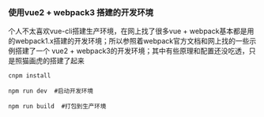 ### 使用vue2 + webpack3 搭建的开发环境

个人不太喜欢vue-cli搭建生产环境，在网上找了很多vue + webpack基本都是用的webpack1.x搭建的开发环境；所以参照着webpack官方文档和网上找的一些示例搭建了一个 vue2 + webpack3的开发环境；其中有些原理和配置还没吃透，只是照猫画虎的搭建了起来

```
cnpm install

npm run dev  #启动开发环境

npm run build  #打包到生产环境
```
